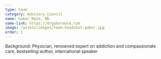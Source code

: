 ```yaml
---
type: team
category: Advisory Council
name: Gabor Maté, MD
name-link: https://drgabormate.com
image: /assets/images/team-headshot-gabor.jpg
order: 1
---
```


Background: Physician, renowned expert on addiction and compassionate care, bestselling author, international speaker
